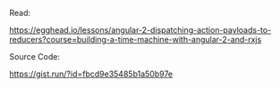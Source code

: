 Read:

https://egghead.io/lessons/angular-2-dispatching-action-payloads-to-reducers?course=building-a-time-machine-with-angular-2-and-rxjs

Source Code:

https://gist.run/?id=fbcd9e35485b1a50b97e


